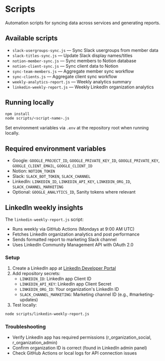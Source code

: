 # Scripts

Automation scripts for syncing data across services and generating reports.

## Available scripts

- `slack-usergroups-sync.js` — Sync Slack usergroups from member data
- `slack-titles-sync.js` — Update Slack display names/titles
- `notion-member-sync.js` — Sync members to Notion database
- `notion-client-sync.js` — Sync client data to Notion
- `sync-team-members.js` — Aggregate member sync workflow
- `sync-clients.js` — Aggregate client sync workflow
- `weekly-analytics-report.js` — Weekly analytics summary
- `linkedin-weekly-report.js` — Weekly LinkedIn organization analytics

## Running locally

```bash
npm install
node scripts/<script-name>.js
```

Set environment variables via `.env` at the repository root when running locally.

## Required environment variables

- Google: `GOOGLE_PROJECT_ID`, `GOOGLE_PRIVATE_KEY_ID`, `GOOGLE_PRIVATE_KEY`, `GOOGLE_CLIENT_EMAIL`, `GOOGLE_CLIENT_ID`
- Notion: `NOTION_TOKEN`
- Slack: `SLACK_BOT_TOKEN`, `SLACK_CHANNEL`
- LinkedIn: `LINKEDIN_ID`, `LINKEDIN_API_KEY`, `LINKEDIN_ORG_ID`, `SLACK_CHANNEL_MARKETING`
- Optional: `GOOGLE_ANALYTICS_ID`, Sanity tokens where relevant

## LinkedIn weekly insights

The `linkedin-weekly-report.js` script:
- Runs weekly via GitHub Actions (Mondays at 9:00 AM UTC)
- Fetches LinkedIn organization analytics and post performance
- Sends formatted report to marketing Slack channel
- Uses LinkedIn Community Management API with OAuth 2.0

### Setup

1. Create a LinkedIn app at [LinkedIn Developer Portal](https://www.linkedin.com/developers/)
2. Add repository secrets:
   - `LINKEDIN_ID`: LinkedIn app Client ID
   - `LINKEDIN_API_KEY`: LinkedIn app Client Secret  
   - `LINKEDIN_ORG_ID`: Your organization's LinkedIn ID
   - `SLACK_CHANNEL_MARKETING`: Marketing channel ID (e.g., #marketing-updates)
3. Test locally:

```bash
node scripts/linkedin-weekly-report.js
```

### Troubleshooting

- Verify LinkedIn app has required permissions (r_organization_social, r_organization_admin)
- Confirm organization ID is correct (found in LinkedIn admin panel)
- Check GitHub Actions or local logs for API connection issues


